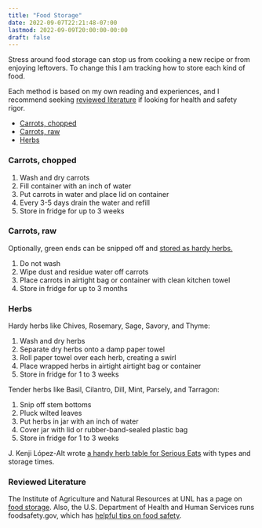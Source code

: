 ```yaml
---
title: "Food Storage"
date: 2022-09-07T22:21:48-07:00
lastmod: 2022-09-09T20:00:00-00:00
draft: false
---
```

Stress around food storage can stop us from cooking a new recipe or from enjoying leftovers. To change this I am tracking how to store each kind of food. 

Each method is based on my own reading and experiences, and I recommend seeking [reviewed literature](#reviewed-literature) if looking for health and safety rigor.

- [Carrots, chopped](#carrots-chopped)
- [Carrots, raw](#carrots-raw)
- [Herbs](#herbs)

### Carrots, chopped

1. Wash and dry carrots
2. Fill container with an inch of water
3. Put carrots in water and place lid on container
4. Every 3-5 days drain the water and refill
5. Store in fridge for up to 3 weeks

### Carrots, raw
Optionally, green ends can be snipped off and [stored as hardy herbs.](#loose-herbs)

1. Do not wash
2. Wipe dust and residue water off carrots
3. Place carrots in airtight bag or container with clean kitchen towel 
4. Store in fridge for up to 3 months



### Herbs

Hardy herbs like Chives, Rosemary, Sage, Savory, and Thyme:
1. Wash and dry herbs
2. Separate dry herbs onto a damp paper towel
3. Roll paper towel over each herb, creating a swirl
4. Place wrapped herbs in airtight airtight bag or container
5. Store in fridge for 1 to 3 weeks

Tender herbs like Basil, Cilantro, Dill, Mint, Parsely, and Tarragon:
1. Snip off stem bottoms
2. Pluck wilted leaves
3. Put herbs in jar with an inch of water
4. Cover jar with lid or rubber-band-sealed plastic bag
5. Store in fridge for 1 to 3 weeks

J. Kenji López-Alt wrote [a handy herb table for Serious Eats](https://www.seriouseats.com/the-best-way-to-store-fresh-herbs-parsley-cilantro-dill-basil#:~:text=of%20direct%20sunlight.-,Herb,-Herb%20Type%C2%A0) with types and storage times.


### Reviewed Literature
The Institute of Agriculture and Natural Resources at UNL has a page on [food storage](https://food.unl.edu/free-resource/food-storage). Also, the U.S. Department of Health and Human Services runs foodsafety.gov, which has [helpful tips on food safety](https://www.foodsafety.gov/keep-food-safe/4-steps-to-food-safety).